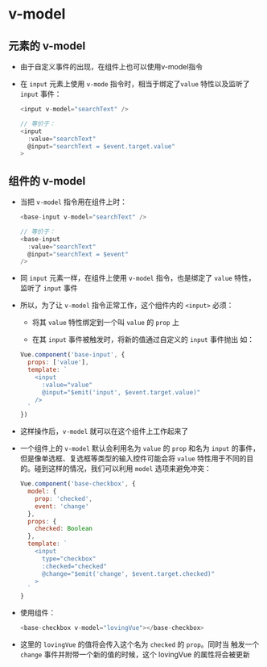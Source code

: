 # v-model

## 元素的 v-model

  - 由于自定义事件的出现，在组件上也可以使用v-model指令

  - 在 `input` 元素上使用 `v-mode` 指令时，相当于绑定了`value` 特性以及监听了 `input` 事件：

    ```js
    <input v-model="searchText" />

    // 等价于：
    <input
      :value="searchText"
      @input="searchText = $event.target.value"
    >
    ```

## 组件的 v-model

  - 当把 `v-model` 指令用在组件上时：

    ```js
    <base-input v-model="searchText" />

    // 等价于：
    <base-input
      :value="searchText"
      @input="searchText = $event"
    />
    ```

  - 同 `input` 元素一样，在组件上使用 `v-model` 指令，也是绑定了 `value` 特性，监听了 `input` 事件

  - 所以，为了让 `v-model` 指令正常工作，这个组件内的 `<input>` 必须：

      - 将其 `value` 特性绑定到一个叫 `value` 的 `prop` 上

      - 在其 `input` 事件被触发时，将新的值通过自定义的 `input` 事件抛出 如：

    ```js
    Vue.component('base-input', {
      props: ['value'],
      template: `
        <input
          :value="value"
          @input="$emit('input', $event.target.value)"
        />
      `
    })
    ```

  - 这样操作后，`v-model` 就可以在这个组件上工作起来了

  - 一个组件上的 `v-model` 默认会利用名为 `value` 的 `prop` 和名为 `input` 的事件，但是像单选框、复选框等类型的输入控件可能会将 `value` 特性用于不同的目的。碰到这样的情况，我们可以利用 `model` 选项来避免冲突：

    ```js
    Vue.component('base-checkbox', {
      model: {
        prop: 'checked',
        event: 'change'
      },
      props: {
        checked: Boolean
      },
      template: `
        <input
          type="checkbox"
          :checked="checked"
          @change="$emit('change', $event.target.checked)"
        >
      `
    }
    ```

  - 使用组件：

    ```js
    <base-checkbox v-model="lovingVue"></base-checkbox>
    ```

  - 这里的 `lovingVue` 的值将会传入这个名为 `checked` 的 `prop`。同时当 触发一个 `change` 事件并附带一个新的值的时候，这个 lovingVue 的属性将会被更新
